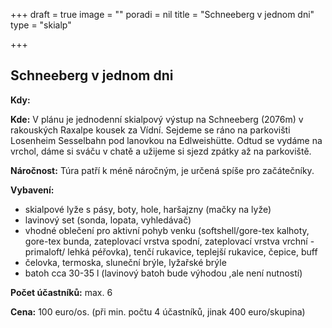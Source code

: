 +++
draft = true
image = ""
poradi = nil
title = "Schneeberg v jednom dni"
type = "skialp"

+++
## **Schneeberg v jednom dni**

**Kdy:**

**Kde:** V plánu je jednodenní skialpový výstup na Schneeberg (2076m) v rakouských Raxalpe kousek za Vídní. Sejdeme se ráno na parkovišti Losenheim Sesselbahn pod lanovkou na Edlweishütte. Odtud se vydáme na vrchol, dáme si sváču v chatě a užijeme si sjezd zpátky až na parkoviště.

**Náročnost:** Túra patří k méně náročným, je určená spíše pro začátečníky.

**Vybavení:**

* skialpové lyže s pásy, boty, hole, haršajzny (mačky na lyže)
* lavinový set (sonda, lopata, vyhledávač)
* vhodné oblečení pro aktivní pohyb venku (softshell/gore-tex kalhoty, gore-tex bunda, zateplovací vrstva spodní, zateplovací vrstva vrchní  - primaloft/ lehká péřovka), tenčí rukavice, teplejší rukavice, čepice, buff
* čelovka, termoska, sluneční brýle, lyžařské brýle
* batoh cca 30-35 l (lavinový batoh bude výhodou ,ale není nutností)

**Počet účastníků:** max. 6

**Cena:** 100 euro/os. (při min. počtu 4 účastníků, jinak 400 euro/skupina)